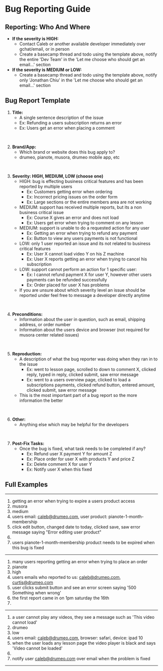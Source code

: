 # Bug Reporting Guide

## Reporting: Who And Where

- **If the severity is HIGH:**
    - Contact Caleb or another available developer immediately over gchat/email, or in person
    - Create a basecamp thread and todo using the template above, notify the entire 'Dev Team' in the 'Let me choose who should get an email…' section
- **If the severity is MEDIUM or LOW:**
    - Create a basecamp thread and todo using the template above, notify only 'Jonathan Chiu' in the 'Let me choose who should get an email…' section
    

## Bug Report Template
1. **Title:**
    - A single sentence description of the issue
    - Ex: Refunding a users subscription returns an error
    - Ex: Users get an error when placing a comment
<br>

2. **Brand/App:**
    - Which brand or website does this bug apply to?
    - drumeo, pianote, musora, drumeo mobile app, etc
<br>

3. **Severity: HIGH, MEDIUM, LOW (choose one)**
    - HIGH: bug is effecting business critical features and has been reported by multiple users
        - Ex: Customers getting error when ordering
        - Ex: Incorrect pricing issues on the order form
        - Ex: Large sections or the entire members area are not working
    - MEDIUM: support has received multiple reports, but its a non business critical issue
        - Ex: Course X gives an error and does not load
        - Ex: Users get error when trying to comment on any lesson
    - MEDIUM: support is unable to do a requested action for any user
        - Ex: Getting an error when trying to refund any payment
        - Ex: Button to view any users payments is not functional
    - LOW: only 1 user reported an issue and its not related to business critical features
        - Ex: User X cannot load video Y on his Z machine
        - Ex: User X reports getting an error when trying to cancel his subscription
    - LOW: support cannot perform an action for 1 specific user:
        - Ex: I cannot refund payment X for user Y, however other users payments can be refunded successfully
        - Ex: Order placed for user X has problems
    - If you are unsure about which severity level an issue should be reported under feel free to message a developer directly anytime
<br>

4. **Preconditions:**
    - Information about the user in question, such as email, shipping address, or order number
    - Information about the users device and browser (not required for musora center related issues)
<br>

5. **Reproduction:**
    - A description of what the bug reporter was doing when they ran in to the issue
        - Ex: went to lesson page, scrolled to down to comment X, clicked reply, typed in reply, clicked submit, saw error message
        - Ex: went to a users overview page, clicked to load a subscriptions payments, clicked refund button, entered amount, clicked submit, saw error message
    - This is the most important part of a bug report so the more information the better
<br>

6. **Other:**
    - Anything else which may be helpful for the developers
<br>

7. **Post-Fix Tasks:**
    - Once the bug is fixed, what task needs to be completed if any?
        - Ex: Refund user X payment Y for amount Z
        - Ex: Place order for user X with products Y and price Z
        - Ex: Delete comment X for user Y
        - Ex: Notify user X when this fixed
        

## Full Examples

--- 

1. getting an error when trying to expire a users product access
2. musora
3. medium
4. users email: caleb@drumeo.com, user product: pianote-1-month-membership
5. click edit button, changed date to today, clicked save, saw error message saying "Error editing user product"
6. 
7. users pianote-1-month-membership product needs to be expired when this bug is fixed

---
 
1. many users reporting getting an error when trying to place an order
2. pianote
3. high
4. users emails who reported to us: caleb@drumeo.com, curtis@drumeo.com
5. user clicks submit button and see an error screen saying '500 Something when wrong'
6. the first report came in on 1pm saturday the 16th
7. 

--- 

1. a user cannot play any videos, they see a message such as 'This video cannot load'
2. drumeo
3. low
4. users email: caleb@drumeo.com, browser: safari, device: ipad 10
5. when the user loads any lesson page the video player is black and says 'Video cannot be loaded'
6. 
7. notify user caleb@drumeo.com over email when the problem is fixed

--- 